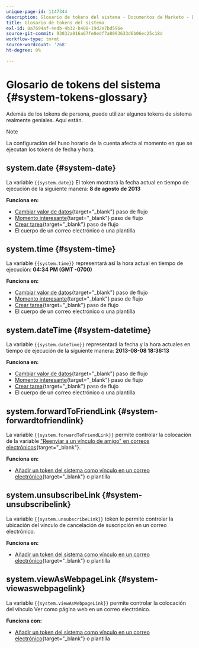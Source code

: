 ```yaml
---
unique-page-id: 1147344
description: Glosario de tokens del sistema - Documentos de Marketo - Documentación del producto
title: Glosario de tokens del sistema
exl-id: 8a7694af-4edb-4b32-b408-19d2e7bd596e
source-git-commit: 93032a016a67fe0edf7a8093633d6b06ec25c18d
workflow-type: tm+mt
source-wordcount: '268'
ht-degree: 0%

---
```


# Glosario de tokens del sistema {#system-tokens-glossary}

Además de los tokens de persona, puede utilizar algunos tokens de sistema realmente geniales. Aquí están.

>[!NOTE]
>
>La configuración del huso horario de la cuenta afecta al momento en que se ejecutan los tokens de fecha y hora.

## system.date {#system-date}

La variable `{{system.date}}` El token mostrará la fecha actual en tiempo de ejecución de la siguiente manera: **8 de agosto de 2013**

**Funciona en:**

* [Cambiar valor de datos](/help/marketo/product-docs/core-marketo-concepts/smart-campaigns/flow-actions/change-data-value.md){target=&quot;_blank&quot;} paso de flujo
* [Momento interesante](/help/marketo/product-docs/core-marketo-concepts/smart-campaigns/flow-actions/interesting-moment.md){target=&quot;_blank&quot;} paso de flujo
* [Crear tarea](/help/marketo/product-docs/core-marketo-concepts/smart-campaigns/salesforce-flow-actions/create-task.md){target=&quot;_blank&quot;} paso de flujo
* El cuerpo de un correo electrónico o una plantilla

## system.time {#system-time}

La variable `{{system.time}}` representará así la hora actual en tiempo de ejecución: **04:34 PM (GMT -0700)**

**Funciona en:**

* [Cambiar valor de datos](/help/marketo/product-docs/core-marketo-concepts/smart-campaigns/flow-actions/change-data-value.md){target=&quot;_blank&quot;} paso de flujo
* [Momento interesante](/help/marketo/product-docs/core-marketo-concepts/smart-campaigns/flow-actions/interesting-moment.md){target=&quot;_blank&quot;} paso de flujo
* [Crear tarea](/help/marketo/product-docs/core-marketo-concepts/smart-campaigns/salesforce-flow-actions/create-task.md){target=&quot;_blank&quot;} paso de flujo
* El cuerpo de un correo electrónico o una plantilla

## system.dateTime {#system-datetime}

La variable `{{system.dateTime}}` representará la fecha y la hora actuales en tiempo de ejecución de la siguiente manera: **2013-08-08 18:36:13**

**Funciona en:**

* [Cambiar valor de datos](/help/marketo/product-docs/core-marketo-concepts/smart-campaigns/flow-actions/change-data-value.md){target=&quot;_blank&quot;} paso de flujo
* [Momento interesante](/help/marketo/product-docs/core-marketo-concepts/smart-campaigns/flow-actions/interesting-moment.md){target=&quot;_blank&quot;} paso de flujo
* [Crear tarea](/help/marketo/product-docs/core-marketo-concepts/smart-campaigns/salesforce-flow-actions/create-task.md){target=&quot;_blank&quot;} paso de flujo
* El cuerpo de un correo electrónico o una plantilla

## system.forwardToFriendLink {#system-forwardtofriendlink}

La variable `{{system.forwardToFriendLink}}` permite controlar la colocación de la variable [&quot;Reenviar a un vínculo de amigo&quot; en correos electrónicos](/help/marketo/product-docs/email-marketing/general/functions-in-the-editor/forward-to-a-friend-link-in-emails.md){target=&quot;_blank&quot;}.

**Funciona en:**

* [Añadir un token del sistema como vínculo en un correo electrónico](/help/marketo/product-docs/email-marketing/general/using-tokens/add-a-system-token-as-a-link-in-an-email.md){target=&quot;_blank&quot;} o plantilla

## system.unsubscribeLink {#system-unsubscribelink}

La variable `{{system.unsubscribeLink}}` token le permite controlar la ubicación del vínculo de cancelación de suscripción en un correo electrónico.

**Funciona en:**

* [Añadir un token del sistema como vínculo en un correo electrónico](/help/marketo/product-docs/email-marketing/general/using-tokens/add-a-system-token-as-a-link-in-an-email.md){target=&quot;_blank&quot;} o plantilla

## system.viewAsWebpageLink {#system-viewaswebpagelink}

La variable `{{system.viewAsWebpageLink}}` permite controlar la colocación del vínculo Ver como página web en un correo electrónico.

**Funciona con:**

* [Añadir un token del sistema como vínculo en un correo electrónico](/help/marketo/product-docs/email-marketing/general/using-tokens/add-a-system-token-as-a-link-in-an-email.md){target=&quot;_blank&quot;} o plantilla
